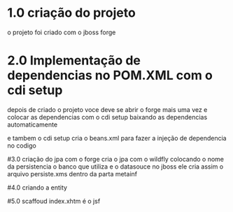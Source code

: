# 1.0 criação do projeto 
 o projeto foi criado com o jboss forge 
 
# 2.0 Implementação de dependencias no POM.XML com o cdi setup 
depois de criado o projeto voce deve se abrir o forge mais uma vez e colocar as dependencias com o cdi setup baixando as dependencias automaticamente  

e tambem o cdi setup cria o beans.xml  para fazer a injeção de dependencia no codigo
 
#3.0 criação do jpa 
com o forge cria o jpa com o wildfly colocando o nome da persistencia o banco que utiliza e o datasouce no jboss 
ele cria assim o arquivo persiste.xms dentro da parta metainf  

#4.0 criando a entity 


#5.0 scaffoud
index.xhtm é o jsf 